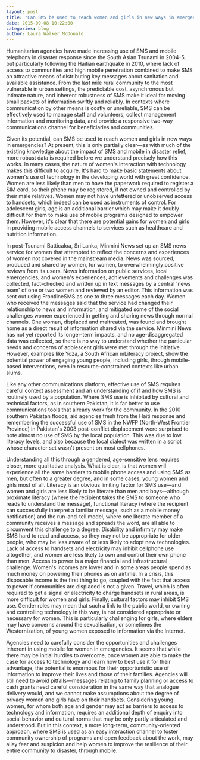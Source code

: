 ```yaml
---
layout: post
title: "Can SMS be used to reach women and girls in new ways in emergencies?"
date: 2015-09-08 10:22:00
categories: blog
author: Laura Walker McDonald
---
```

Humanitarian agencies have made increasing use of SMS and mobile telephony in disaster response since the South Asian Tsunami in 2004-5, but particularly following the Haitian earthquake in 2010, where lack of access to communities and high mobile penetration combined to make SMS an attractive means of distributing key messages about sanitation and available assistance. From the last mile rural community to the most vulnerable in urban settings, the predictable cost, asynchronous but intimate nature, and inherent robustness of SMS make it ideal for moving small packets of information swiftly and reliably. In contexts where communication by other means is costly or unreliable, SMS can be effectively used to manage staff and volunteers, collect management information and monitoring data, and provide a responsive two-way communications channel for beneficiaries and communities.

Given its potential, can SMS be used to reach women and girls in new ways in emergencies? At present, this is only partially clear&mdash;as with much of the existing knowledge about the impact of SMS and mobile in disaster relief, more robust data is required before we understand precisely how this works. In many cases, the nature of women's interaction with technology makes this difficult to acquire. It's hard to make basic statements about women's use of technology in the developing world with great confidence. Women are less likely than men to have the paperwork required to register a SIM card, so their phone may be registered, if not owned and controlled by their male relatives. Women may not have unfettered or unobserved access to handsets, which indeed can be used as instruments of control. For adolescent girls, age is an additional barrier which may make it doubly difficult for them to make use of mobile programs designed to empower them. However, it's clear that there are potential gains for women and girls in providing mobile access channels to services such as healthcare and nutrition information.

In post-Tsunami Batticaloa, Sri Lanka, Minmini News set up an SMS news service for women that attempted to reflect the concerns and experiences of women not covered in the mainstream media. News was sourced, produced and shared by women, for women, to overwhelmingly positive reviews from its users. News information on public services, local emergencies, and women's experiences, achievements and challenges was collected, fact-checked and written up in text messages by a central 'news team' of one or two women and reviewed by an editor. This information was sent out using FrontlineSMS as one to three messages each day. Women who received the messages said that the service had changed their relationship to news and information, and mitigated some of the social challenges women experienced in getting and sharing news through normal channels. One woman, displaced and maltreated, was found and brought home as a direct result of information shared via the service. Minmini News has not yet reported its longer-term impacts, and no age-disaggregated data was collected, so there is no way to understand whether the particular needs and concerns of adolescent girls were met through the initiative. However, examples like Yoza, a South African mLiteracy project, show the potential power of engaging young people, including girls, through mobile-based interventions, even in resource-constrained contexts like urban slums.

Like any other communications platform, effective use of SMS requires careful context assessment and an understanding of if and how SMS is routinely used by a population. Where SMS use is inhibited by cultural and technical factors, as in southern Pakistan, it is far better to use communications tools that already work for the community. In the 2010 southern Pakistan floods, aid agencies fresh from the Haiti response and remembering the successful use of SMS in the NWFP (North-West Frontier Province) in Pakistan's 2008 post-conflict displacement were surprised to note almost no use of SMS by the local population. This was due to low literacy levels, and also because the local dialect was written in a script whose character set wasn't present on most cellphones.

Understanding all this through a gendered, age-sensitive lens requires closer, more qualitative analysis. What is clear, is that women will experience all the same barriers to mobile phone access and using SMS as men, but often to a greater degree, and in some cases, young women and girls most of all. Literacy is an obvious limiting factor for SMS use&mdash;and women and girls are less likely to be literate than men and boys&mdash;although proximate literacy (where the recipient takes the SMS to someone who reads to understand the message), functional literacy (where the recipient can successfully interpret a familiar message, such as a mobile money notification) and the run-and-tell model, where one literate member of a community receives a message and spreads the word, are all able to circumvent this challenge to a degree. Disability and infirmity may make SMS hard to read and access, so they may not be appropriate for older people, who may be less aware of or less likely to adopt new technologies. Lack of access to handsets and electricity may inhibit cellphone use altogether, and women are less likely to own and control their own phone than men. Access to power is a major financial and infrastructural challenge. Women's incomes are lower and in some areas people spend as much money on powering their phones as on airtime. In a crisis, this disposable income is the first thing to go, coupled with the fact that access to power if communities are displaced is not a given. Travel, which is often required to get a signal or electricity to charge handsets in rural areas, is more difficult for women and girls. Finally, cultural factors may inhibit SMS use. Gender roles may mean that such a link to the public world, or owning and controlling technology in this way, is not considered appropriate or necessary for women. This is particularly challenging for girls, where elders may have concerns around the sexualisation, or sometimes the Westernization, of young women exposed to information via the Internet.

Agencies need to carefully consider the opportunities and challenges inherent in using mobile for women in emergencies. It seems that while there may be initial hurdles to overcome, once women are able to make the case for access to technology and learn how to best use it for their advantage, the potential is enormous for their opportunistic use of information to improve their lives and those of their families. Agencies will still need to avoid pitfalls&mdash;messages relating to family planning or access to cash grants need careful consideration in the same way that analogue delivery would, and we cannot make assumptions about the degree of privacy women and girls have on their handsets. Considering young women, for whom both age and gender may act as barriers to access to technology and information, requires an additional depth of enquiry into social behavior and cultural norms that may be only partly articulated and understood. But in this context, a more long-term, community-oriented approach, where SMS is used as an easy interaction channel to foster community ownership of programs and open feedback about the work, may allay fear and suspicion and help women to improve the resilience of their entire community to disaster, through mobile.
